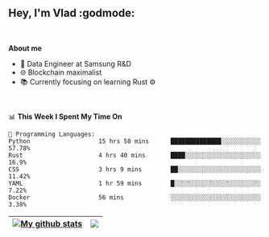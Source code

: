## Hey, I'm Vlad :godmode:

<br/>

**About me**
- 💼 Data Engineer at Samsung R&D
- 🌐 Blockchain maximalist
- 📚 Currently focusing on learning Rust :gear:

<br/>

<!--START_SECTION:waka-->
📊 **This Week I Spent My Time On** 

```text
💬 Programming Languages: 
Python                   15 hrs 58 mins      ██████████████░░░░░░░░░░░   57.78% 
Rust                     4 hrs 40 mins       ████░░░░░░░░░░░░░░░░░░░░░   16.9% 
CSS                      3 hrs 9 mins        ██░░░░░░░░░░░░░░░░░░░░░░░   11.42% 
YAML                     1 hr 59 mins        █░░░░░░░░░░░░░░░░░░░░░░░░   7.22% 
Docker                   56 mins             ░░░░░░░░░░░░░░░░░░░░░░░░░   3.38%

```


<!--END_SECTION:waka-->


| <a href="https://github.com/anuraghazra/github-readme-stats"><img align="center" src="https://github-readme-stats.vercel.app/api?username=u-hubar&show_icons=true&include_all_commits=true&theme=dark&hide_border=true" alt="My github stats" /></a> | <a href="https://github.com/anuraghazra/github-readme-stats"><img align="center" src="https://github-readme-stats.vercel.app/api/top-langs/?username=u-hubar&layout=compact&theme=dark&hide_border=true" /></a> |
| ------------- | ------------- |
